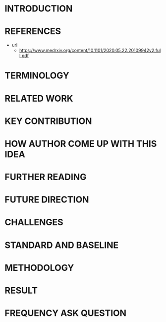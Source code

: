 # INTRODUCTION
# REFERENCES
* url
    *  https://www.medrxiv.org/content/10.1101/2020.05.22.20109942v2.full.pdf
# TERMINOLOGY
# RELATED WORK
# KEY CONTRIBUTION
# HOW AUTHOR COME UP WITH THIS IDEA
# FURTHER READING
# FUTURE DIRECTION
# CHALLENGES
# STANDARD AND BASELINE
# METHODOLOGY
# RESULT
# FREQUENCY ASK QUESTION 

